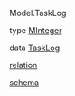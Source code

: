 Model.TaskLog

type [MInteger](Model-TaskLog.html#t:MInteger)

data [TaskLog](Model-TaskLog.html#t:TaskLog)

[relation](Model-TaskLog.html#v:relation)

[schema](Model-TaskLog.html#v:schema)
